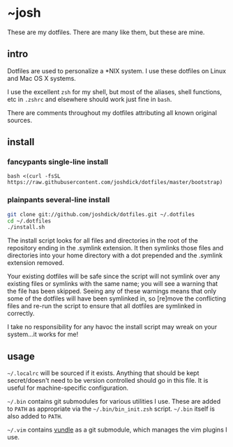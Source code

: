 # ~josh

These are my dotfiles. There are many like them, but these are mine.

## intro

Dotfiles are used to personalize a *NIX system. I use these dotfiles on Linux and Mac OS X systems.

I use the excellent `zsh` for my shell, but most of the aliases, shell functions, etc in `.zshrc` and elsewhere should work just fine in `bash`.

There are comments throughout my dotfiles attributing all known original sources.

## install

### fancypants single-line install

`bash <(curl -fsSL https://raw.githubusercontent.com/joshdick/dotfiles/master/bootstrap)`

### plainpants several-line install

```bash
git clone git://github.com/joshdick/dotfiles.git ~/.dotfiles
cd ~/.dotfiles
./install.sh
```

The install script looks for all files and directories in the root of the repository ending in the .symlink extension. It then symlinks those files and directories into your home directory with a dot prepended and the .symlink extension removed.

Your existing dotfiles will be safe since the script will not symlink over any existing files or symlinks with the same name; you will see a warning that the file has been skipped. Seeing any of these warnings means that only some of the dotfiles will have been symlinked in, so [re]move the conflicting files and re-run the script to ensure that all dotfiles are symlinked in correctly.

I take no responsibility for any havoc the install script may wreak on your system...it works for me!

## usage

`~/.localrc` will be sourced if it exists. Anything that should be kept secret/doesn't need to be version controlled should go in this file. It is useful for machine-specific configuration.

`~/.bin` contains git submodules for various utilities I use. These are added to `PATH` as appropriate via the `~/.bin/bin_init.zsh` script. `~/.bin` itself is also added to `PATH`.

`~/.vim` contains [vundle][1] as a git submodule, which manages the vim plugins I use.

  [1]: https://github.com/gmarik/vundle
